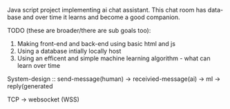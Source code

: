 Java script project implementing ai chat assistant.
This chat room has data-base and over time it learns and become a good companion.

TODO (these are broader/there are sub goals too):
1. Making front-end and back-end using basic html and js
2. Using a database intially locally host 
3. Using an efficent and simple machine learning algorithm - what can learn over time

System-design ::
send-message(human) -> receivied-message(ai) -> ml -> reply(generated

TCP -> websocket (WSS) 
